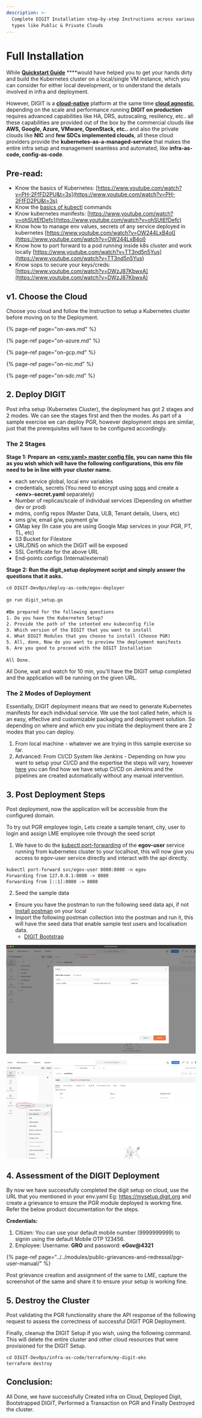 ```yaml
---
description: >-
  Complete DIGIT Installation step-by-step Instructions across various Infra
  types like Public & Private Clouds
---
```


# Full Installation

While [**Quickstart Guide**](../quickstart.md) ****would have helped you to get your hands dirty and build the Kubernetes cluster on a local/single VM instance, which you can consider for either local development, or to understand the details involved in infra and deployment.

 However, DIGIT is a [**cloud-native**](https://www.appdynamics.com/topics/what-is-cloud-native-architecture#~3-challenges) platform at the same time [**cloud agnostic**](https://looker.com/definitions/cloud-agnostic#:~:text=Cloud%2Dagnostic%20platforms%20are%20environments,different%20features%20and%20price%20structures.), depending on the scale and performance running **DIGIT on production** requires advanced capabilities like HA, DRS, autoscaling, resiliency, etc.. all these capabilities are provided out of the box by the commercial clouds like **AWS, Google, Azure, VMware, OpenStack, etc..** and also the private clouds like **NIC** and **few SDCs implemented clouds**, all these cloud providers provide the **kubernetes-as-a-managed-service** that makes the entire infra setup and management seamless and automated, like **infra-as-code, config-as-code**. 

## Pre-read:

* Know the basics of Kubernetes: [https://www.youtube.com/watch?v=PH-2FfFD2PU&t=3s](https://www.youtube.com/watch?v=PH-2FfFD2PU&t=3s)
* Know the [basics of kubectl](https://www.tutorialspoint.com/kubernetes/kubernetes_kubectl_commands.htm) commands
* Know kubernetes manifests: [https://www.youtube.com/watch?v=ohSUtEfDefc](https://www.youtube.com/watch?v=ohSUtEfDefc)
* Know how to manage env values, secrets of any service deployed in kubernetes [https://www.youtube.com/watch?v=OW244LxB4oI](https://www.youtube.com/watch?v=OW244LxB4oI)
* Know how to port forward to a pod running inside k8s cluster and work locally [https://www.youtube.com/watch?v=TT3nd5n5Yus](https://www.youtube.com/watch?v=TT3nd5n5Yus)
* Know sops to secure your keys/creds: [https://www.youtube.com/watch?v=DWzJ87KbwxA](https://www.youtube.com/watch?v=DWzJ87KbwxA)

## v1. Choose the Cloud

Choose you cloud and follow the Instruction to setup a Kubernetes cluster before moving on to the Deployment.

{% page-ref page="on-aws.md" %}

{% page-ref page="on-azure.md" %}

{% page-ref page="on-gcp.md" %}

{% page-ref page="on-nic.md" %}

{% page-ref page="on-sdc.md" %}

## 2. Deploy DIGIT

Post infra setup \(Kubernetes Cluster\), the deployment has got 2 stages and 2 modes. We can see the stages first and then the modes. As part of a sample exercise we can deploy PGR, however deployment steps are similar, just that the prerequisites will have to be configured accordingly.    

### The 2 Stages

**Stage 1: Prepare an &lt;**[**env.yaml&gt; master config file**](https://github.com/egovernments/DIGIT-DevOps/blob/master/deploy-as-code/helm/environments/dev.yaml)**, you can name this file as you wish which will have the following configurations, this env file need to be in line with your cluster name.** 

* each service global, local env variables 
* credentials, secrets \(You need to encrypt using [sops](https://github.com/mozilla/sops#updatekeys-command) and create a **&lt;env&gt;-secret.yaml** separately\)
* Number of replicas/scale of individual services  \(Depending on whether dev or prod\)
* mdms, config repos \(Master Data, ULB, Tenant details, Users, etc\)
* sms g/w, email g/w, payment g/w
* GMap key \(In case you are using Google Map services in your PGR, PT, TL, etc\)
* S3 Bucket for Filestore
* URL/DNS on which the DIGIT will be exposed
* SSL Certificate for the above URL
* End-points configs \(Internal/external\)

**Stage 2: Run the digit\_setup deployment script and simply answer the questions that it asks.**

```text
cd DIGIT-DevOps/deploy-as-code/egov-deployer

go run digit_setup.go

#Be prepared for the following questions
1. Do you have the Kubernetes Setup?
2. Provide the path of the intented env kubeconfig file
3. Which version of the DIGIT that you want to install
4. What DIGIT Modules that you choose to install (Choose PGR)
5. All, done, Now do you want to preview the deployment manifests 
6. Are you good to proceed with the DIGIT Installation

All Done.
```

All Done, wait and watch for 10 min, you'll have the DIGIT setup completed and the application will be running on the given URL.

### The 2 Modes of Deployment

Essentially, DIGIT deployment means that we need to generate Kubernetes manifests for each individual service. We use the tool called helm, which is an easy, effective and customizable packaging and deployment solution. So depending on where and which env you initiate the deployment there are 2 modes that you can deploy.

1. From local machine - whatever we are trying in this sample exercise so far. 
2. Advanced: From CI/CD System like Jenkins - Depending on how you want to setup your CI/CD and the expertise the steps will vary, however [here](../more-deploy-docs/deployment-key-concepts/cicd.md) you can find how we have setup CI/CD on Jenkins and the pipelines are created automatically without any manual intervention.

## 3. Post Deployment Steps

Post deployment, now the application will be accessible from the configured domain.

To try out PGR employee login, Lets create a sample tenant, city, user to login and assign LME employee role through the seed script

1. We have to do the [kubectl port-forwarding](https://phoenixnap.com/kb/kubectl-port-forward) of the **egov-user** service running from kubernetes cluster to your localhost, this will now give you access to egov-user service directly and interact with the api directly.

```text
kubectl port-forward svc/egov-user 8080:8080 -n egov
Forwarding from 127.0.0.1:8080 -> 8080
Forwarding from [::1]:8080 -> 8080

```



2. Seed the sample data

* Ensure you have the postman to run the following seed data api, if not [Install postman](https://www.postman.com/downloads/canary/) on your local
* Import the following postman collection into the postman and run it, this will have the seed data that enable sample test users and localisation data.
  * [DIGIT Bootstrap](https://raw.githubusercontent.com/egovernments/DIGIT-DevOps/quickstart/deploy-as-code/bootstrap_scripts/seed_data.json)

![](../../.gitbook/assets/image%20%28112%29.png)

![](../../.gitbook/assets/image%20%28113%29.png)

## 4. Assessment of the DIGIT Deployment

By now we have successfully completed the digit setup on cloud, use the URL that you mentioned in your env.yaml Eg: https://mysetup.digit.org and create a grievance to ensure the PGR module deployed is working fine. Refer the below product documentation for the steps. 

**Credentials:**

1. Citizen: You can use your default mobile number \(9999999999\) to signin using the default Mobile OTP 123456.
2. Employee: Username: **GRO** and password: **eGov@4321** 

{% page-ref page="../../modules/public-grievances-and-redressal/pgr-user-manual/" %}

Post grievance creation and assignment of the same to LME, capture the screenshot of the same and share it to ensure your setup is working fine.

## 5. Destroy the Cluster

Post validating the PGR functionality share the API response of the following request to assess the correctness of successful DIGIT PGR Deployment. 

Finally, cleanup the DIGIT Setup if you wish, using the following command. This will delete the entire cluster and other cloud resources that were provisioned for the DIGIT Setup.

```text
cd DIGIT-DevOps/infra-as-code/terraform/my-digit-eks
terraform destroy

```

## Conclusion:

All Done, we have successfully Created infra on Cloud, Deployed Digit, Bootstrapped DIGIT, Performed a Transaction on PGR and Finally Destroyed the cluster.

